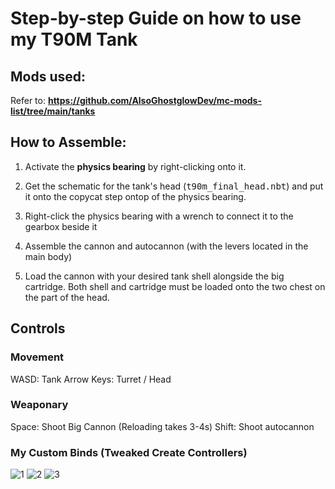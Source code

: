 # Step-by-step Guide on how to use my T90M Tank
## Mods used:
Refer to: **https://github.com/AlsoGhostglowDev/mc-mods-list/tree/main/tanks**
## How to Assemble:
1. Activate the **physics bearing** by right-clicking onto it.

2. Get the schematic for the tank's head (<kbd>t90m_final_head.nbt</kbd>)
and put it onto the copycat step ontop of the physics bearing.

3. Right-click the physics bearing with a wrench to connect it to the gearbox beside it

4. Assemble the cannon and autocannon (with the levers located in the main body)

5. Load the cannon with your desired tank shell alongside the big cartridge. Both shell and cartridge must be loaded onto the two chest on the part of the head.

## Controls

### Movement
WASD: Tank
Arrow Keys: Turret / Head

### Weaponary
Space: Shoot Big Cannon (Reloading takes 3-4s)
Shift: Shoot autocannon

### My Custom Binds (Tweaked Create Controllers)
![1](https://cdn.discordapp.com/attachments/845355626451566662/1330216418909884426/image.png?ex=678d2c14&is=678bda94&hm=49adf80d6b6dfae029d21e731fc623027cbcc019c767fcedd0f8697f392308c8&)
![2](https://cdn.discordapp.com/attachments/845355626451566662/1330216419702341692/image.png?ex=678d2c14&is=678bda94&hm=d07180dc964e58835dd05ab8ae7faac761e6d4b46c41cee733d672064ff9d32d&)
![3](https://cdn.discordapp.com/attachments/845355626451566662/1330216419979427912/image.png?ex=678d2c14&is=678bda94&hm=efffc62ac80a27c54a7b7b0b5ad94cf3666ccde0b5fffb4eee494f406b0d004b&)